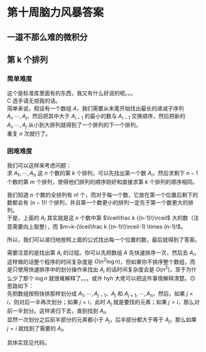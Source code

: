 # 第十周脑力风暴答案

## 一道不那么难的微积分

## 第 k 个排列

### 简单难度

这个是标准库里面有的东西，我又有什么好说的呢。。。  
C 选手请无视我的话。  
简单来说，假设有一个数组 $A$，我们需要从末尾开始找出最长的递减子序列 $A_i,\cdots,A_j$，然后把其中大于 $A_{i-1}$ 的最小的数与 $A_{i-1}$ 交换顺序，然后把新的 $A_i,\cdots,A_j$ 从小到大排列就得到了一个排列的下一个排列。  
重复 $n$ 次就行了。

### 困难难度

我们可以这样来考虑问题：  
求 $A_1,\cdots,A_n$ 这 $n$ 个数的第 $k$ 个排列，可以先找出第一个数 $A_i$，然后求剩下 $n-1$ 个数的第 $m$ 个排列，使得他们排列的顺序刚好和直接求第 $k$ 个排列的顺序相同。

我们知道 $n$ 个数的全排列有 $n!$ 个，而对于每一个数，它放在第一个位置后剩下的数都会有 $(n-1)!$ 个排列，并且第一个数更小的排列一定先于第一个数更大的排列。  
于是，上面的 $A_i$ 其实就是这 $n$ 个数中第 $\lceil\frac k {(n-1)!}\rceil$ 大的数（注意需要向上取整），而 $m=k-(\lceil\frac k {(n-1)!}\rceil-1) \times (n-1)!$。

所以，我们可以递归地按照上面的公式找出每一个位置的数，最后就得到了答案。

需要注意的是找出第 $A_i$ 的过程。你可以先把数组 $A$ 先快速排序一次，然后去 $A_i$，这样做的话整个程序的时间复杂度是 $O(n^2\log n)$，但如果你不排序整个数组，而是只使用快速排序中的划分操作来找出 $A_i$ 的话时间复杂度会是 $O(n^2)$。至于为什么少了那个 $\log n$ 就很难解释了。。。或许 hyh 大佬可以把这件事情解释清楚。🙃  
思路如下：  
先把数组按照快排那样划分成 $A_1,\cdots,A_{j-1}$、$A_j$ 和 $A_{j+1},\cdots,A_n$，然后，如果 $j<i$，则对后一半再次划分；如果 $j=i$，此时 $A_j$ 就是要找的元素；如果 $j>i$，那么对前一半划分。这样递归下去，直到找到 $A_i$。  
显然一次划分之后前半部分的元素都小于 $A_j$，后半部分都大于等于 $A_j$。那么如果 $j=i$ 就找到了需要的 $A_i$。

具体实现见代码。
